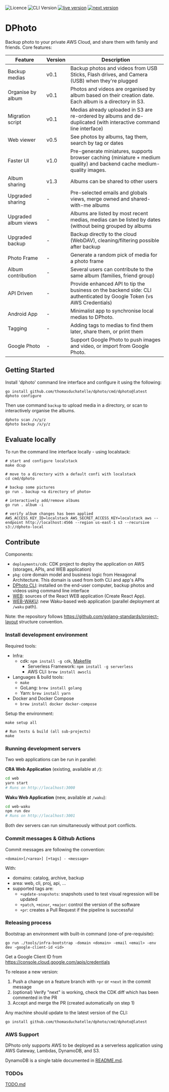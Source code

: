 ![Licence](https://img.shields.io/github/license/thomasduchatelle/dphoto)
![CLI Version](https://img.shields.io/github/tag/thomasduchatelle/dphoto?include_prereleases=&sort=semver&color=007bff)
[![live version](https://img.shields.io/badge/dynamic/json?label=live+version&query=%24.version&url=https%3A%2F%2Fdphoto.duchatelle.net%2Fapi%2Fv1%2Fversion&color=dc3545)](https://dphoto.duchatelle.me)
[![next version](https://img.shields.io/badge/dynamic/json?label=dev+version&query=%24.version&url=https%3A%2F%2Fnext.duchatelle.me%2Fapi%2Fv1%2Fversion&color=28a745)](https://next.duchatelle.me)

[comment]: <> (Generate badges: https://michaelcurrin.github.io/badge-generator/#/generic or https://shields.io/)

DPhoto
=======================================

Backup photo to your private AWS Cloud, and share them with family and friends. Core features:

| Feature              | Version | Description                                                                                                             |
|----------------------|---------|-------------------------------------------------------------------------------------------------------------------------|
| Backup medias        | v0.1    | Backup photos and videos from USB Sticks, Flash drives, and Camera (USB) when they're plugged                           |
| Organise by album    | v0.1    | Photos and videos are organised by album based on their creation date. Each album is a directory in S3.                 |
| Migration script     | v0.1    | Medias already uploaded in S3 are re-ordered by albums and de-duplicated (with interactive command line interface)      |
| Web viewer           | v0.5    | See photos by albums, tag them, search by tag or dates                                                                  |
| Faster UI            | v1.0    | Pre-generate miniatures, supports browser caching (miniature + medium quality) and backend cache medium-quality images. |
| Album sharing        | v1.3    | Albums can be shared to other users                                                                                     |
| Upgraded sharing     | -       | Pre-selected emails and globals views, merge owned and shared-with-me albums                                            |
| Upgraded album views | -       | Albums are listed by most recent medias, medias can be listed by dates (without being grouped by albums                 |
| Upgraded backup      | -       | Backup directly to the cloud (WebDAV), cleaning/filtering possible after backup                                         |
| Photo Frame          | -       | Generate a random pick of media for a photo frame                                                                       |
| Album contribution   | -       | Several users can contribute to the same album (families, friend group)                                                 |
| API Driven           | -       | Provide enhanced API to tip the business on the backend side: CLI authenticated by Google Token (vs AWS Credentials)    |
| Android App          | -       | Minimalist app to synchronise local medias to DPhoto.                                                                   |
| Tagging              | -       | Adding tags to medias to find them later, share them, or print them                                                     |
| Google Photo         | -       | Support Google Photo to push images and video, or import from Google Photo.                                             |

Getting Started
---------------------------------------

Install 'dphoto' command line interface and configure it using the following:

    go install github.com/thomasduchatelle/dphoto/cmd/dphoto@latest
    dphoto configure

Then use command `backup` to upload media in a directory, or scan to interactively organise the albums.

    dphoto scan /x/y/z
    dphoto backup /x/y/z

Evaluate locally
---------------------------------------

To run the command line interface locally - using localstack:

    # start and configure localstack
    make dcup

    # move to a directory with a default confi with localstack
    cd cmd/dphoto

    # backup some pictures
    go run . backup <a directory of photo>

    # interactively add/remove albums
    go run . album -i

    # verify album changes has been applied
    AWS_ACCESS_KEY_ID=localstack AWS_SECRET_ACCESS_KEY=localstack aws --endpoint http://localhost:4566 --region us-east-1 s3 --recursive s3://dphoto-local

Contribute
---------------------------------------

Components:

* `deployments/cdk`: CDK project to deploy the application on AWS (storages, APIs, and WEB application)
* `pkg`: core domain model and business logic from Hexagonal Architecture. This domain is used from both CLI and app's
  APIs
* [DPhoto CLI](cmd/dphoto/README.md): installed on the end-user computer, backup photos and videos using command line
  interface
* [WEB](web): sources of the React WEB application (Create React App).
* [WEB-WAKU](web-waku): new Waku-based web application (parallel deployment at `/waku` path).

Note: the repository follows https://github.com/golang-standards/project-layout structure convention.

### Install development environment

Required tools:

* Infra:
  * cdk: `npm install -g cdk`, [Makefile](./Makefile)
    * Serverless Framework: `npm install -g serverless`
    * AWS CLI: `brew install awscli`
* Languages & build tools:
    * `make`
    * GoLang: `brew install golang`
    * Yarn: `brew install yarn`
* Docker and Docker Compose
    * `brew install docker docker-compose`

Setup the environment:

    make setup all

    # Run tests & build (all sub-projects)
    make

### Running development servers

Two web applications can be run in parallel:

**CRA Web Application** (existing, available at `/`):
```bash
cd web
yarn start
# Runs on http://localhost:3000
```

**Waku Web Application** (new, available at `/waku`):
```bash
cd web-waku
npm run dev
# Runs on http://localhost:3001
```

Both dev servers can run simultaneously without port conflicts.


### Commit messages & Github Actions

Commit messages are following the convention:

    <domain>[/<area>] [+tags] - <message>

With:

* domains: catalog, archive, backup
* area: web, cli, proj, api, ...
* supported tags are:
  * `+update-snapshots`: snapshots used to test visual regression will be updated
  * `+patch`, `+minor`, `+major`: control the version of the software
  * `+pr`: creates a Pull Request if the pipeline is successful

### Releasing process

Bootstrap an environment with built-in command (one-of pre-requisite):

    go run ./tools/infra-bootstrap -domain <domain> -email <email> -env dev -google-client-id <id>

Get a Google Client ID from https://console.cloud.google.com/apis/credentials

To release a new version:

1. Push a change on a feature branch with `+pr` or `+next` in the commit message
2. (optional) Verify "next" is working, check the CDK diff which has been commented in the PR
3. Accept and merge the PR (created automatically on step 1)

Any machine should update to the latest version of the CLI:

    go install github.com/thomasduchatelle/dphoto/cmd/dphoto@latest


### AWS Support

DPhoto only supports AWS to be deployed as a serverless application using AWS Gateway, Lambdas, DynamoDB, and S3.

DynamoDB is a single table documented in [README.md](DATA_MODEL.md).

### TODOs

[TODO.md](./TODO.md)
